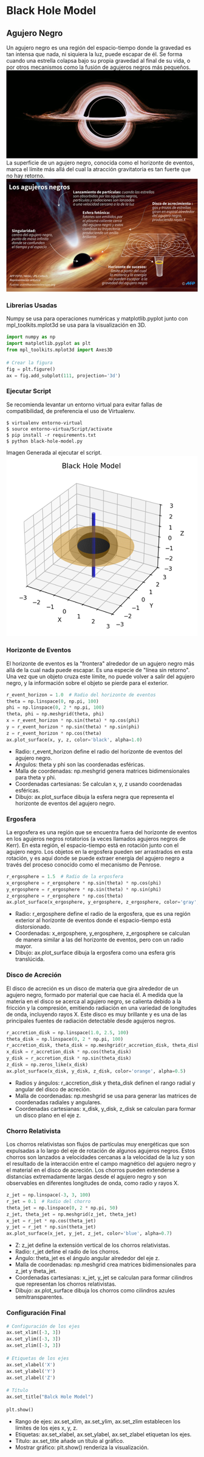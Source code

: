 # Black Hole Model

## Agujero Negro
Un agujero negro es una región del espacio-tiempo donde la gravedad es tan intensa que nada, ni siquiera la luz, puede escapar de él. Se forma cuando una estrella colapsa bajo su propia gravedad al final de su vida, o por otros mecanismos como la fusión de agujeros negros más pequeños. 
![black-hole](/img/black-hole.jpg)
La superficie de un agujero negro, conocida como el horizonte de eventos, marca el límite más allá del cual la atracción gravitatoria es tan fuerte que no hay retorno.
![black-hole-about](/img/black-hole-about.jpg)
### Librerias Usadas
Numpy se usa para operaciones numéricas y matplotlib.pyplot junto con mpl_toolkits.mplot3d se usa para la visualización en 3D.
```python
import numpy as np
import matplotlib.pyplot as plt
from mpl_toolkits.mplot3d import Axes3D

# Crear la figura
fig = plt.figure()
ax = fig.add_subplot(111, projection='3d')
```
### Ejecutar Script
Se recomienda levantar un entorno virtual para evitar fallas de compatibilidad, de preferencia el uso de Virtualenv.

    $ virtualenv entorno-virtual
    $ source entorno-virtua/Script/activate
    $ pip install -r requirements.txt
    $ python black-hole-model.py
    
Imagen Generada al ejecutar el script.
![black-hole-model](/img/black-hole-model.jpg)
### Horizonte de Eventos
El horizonte de eventos es la "frontera" alrededor de un agujero negro más allá de la cual nada puede escapar. Es una especie de "línea sin retorno". Una vez que un objeto cruza este límite, no puede volver a salir del agujero negro, y la información sobre el objeto se pierde para el exterior.
```python
r_event_horizon = 1.0  # Radio del horizonte de eventos
theta = np.linspace(0, np.pi, 100)
phi = np.linspace(0, 2 * np.pi, 100)
theta, phi = np.meshgrid(theta, phi)
x = r_event_horizon * np.sin(theta) * np.cos(phi)
y = r_event_horizon * np.sin(theta) * np.sin(phi)
z = r_event_horizon * np.cos(theta)
ax.plot_surface(x, y, z, color='black', alpha=1.0)
```
* Radio: r_event_horizon define el radio del horizonte de eventos del agujero negro.
* Ángulos: theta y phi son las coordenadas esféricas.
* Malla de coordenadas: np.meshgrid genera matrices bidimensionales para theta y phi.
* Coordenadas cartesianas: Se calculan x, y, z usando coordenadas esféricas.
* Dibujo: ax.plot_surface dibuja la esfera negra que representa el horizonte de eventos del agujero negro.
### Ergosfera
La ergosfera es una región que se encuentra fuera del horizonte de eventos en los agujeros negros rotatorios (a veces llamados agujeros negros de Kerr). En esta región, el espacio-tiempo está en rotación junto con el agujero negro. Los objetos en la ergosfera pueden ser arrastrados en esta rotación, y es aquí donde se puede extraer energía del agujero negro a través del proceso conocido como el mecanismo de Penrose.
```python
r_ergosphere = 1.5  # Radio de la ergosfera
x_ergosphere = r_ergosphere * np.sin(theta) * np.cos(phi)
y_ergosphere = r_ergosphere * np.sin(theta) * np.sin(phi)
z_ergosphere = r_ergosphere * np.cos(theta)
ax.plot_surface(x_ergosphere, y_ergosphere, z_ergosphere, color='gray', alpha=0.3)
```
* Radio: r_ergosphere define el radio de la ergosfera, que es una región exterior al horizonte de eventos donde el espacio-tiempo está distorsionado.
* Coordenadas: x_ergosphere, y_ergosphere, z_ergosphere se calculan de manera similar a las del horizonte de eventos, pero con un radio mayor.
* Dibujo: ax.plot_surface dibuja la ergosfera como una esfera gris translúcida.
### Disco de Acreción
El disco de acreción es un disco de materia que gira alrededor de un agujero negro, formado por material que cae hacia él. A medida que la materia en el disco se acerca al agujero negro, se calienta debido a la fricción y la compresión, emitiendo radiación en una variedad de longitudes de onda, incluyendo rayos X. Este disco es muy brillante y es una de las principales fuentes de radiación detectable desde agujeros negros.
```python
r_accretion_disk = np.linspace(1.0, 2.5, 100)
theta_disk = np.linspace(0, 2 * np.pi, 100)
r_accretion_disk, theta_disk = np.meshgrid(r_accretion_disk, theta_disk)
x_disk = r_accretion_disk * np.cos(theta_disk)
y_disk = r_accretion_disk * np.sin(theta_disk)
z_disk = np.zeros_like(x_disk)
ax.plot_surface(x_disk, y_disk, z_disk, color='orange', alpha=0.5)
```
* Radios y ángulos: r_accretion_disk y theta_disk definen el rango radial y angular del disco de acreción.
* Malla de coordenadas: np.meshgrid se usa para generar las matrices de coordenadas radiales y angulares.
* Coordenadas cartesianas: x_disk, y_disk, z_disk se calculan para formar un disco plano en el eje z.
### Chorro Relativista
Los chorros relativistas son flujos de partículas muy energéticas que son expulsadas a lo largo del eje de rotación de algunos agujeros negros. Estos chorros son lanzados a velocidades cercanas a la velocidad de la luz y son el resultado de la interacción entre el campo magnético del agujero negro y el material en el disco de acreción. Los chorros pueden extenderse a distancias extremadamente largas desde el agujero negro y son observables en diferentes longitudes de onda, como radio y rayos X.
```python
z_jet = np.linspace(-3, 3, 100)
r_jet = 0.1  # Radio del chorro
theta_jet = np.linspace(0, 2 * np.pi, 50)
z_jet, theta_jet = np.meshgrid(z_jet, theta_jet)
x_jet = r_jet * np.cos(theta_jet)
y_jet = r_jet * np.sin(theta_jet)
ax.plot_surface(x_jet, y_jet, z_jet, color='blue', alpha=0.7)
```
* Z: z_jet define la extensión vertical de los chorros relativistas.
* Radio: r_jet define el radio de los chorros.
* Ángulo: theta_jet es el ángulo angular alrededor del eje z.
* Malla de coordenadas: np.meshgrid crea matrices bidimensionales para z_jet y theta_jet.
* Coordenadas cartesianas: x_jet, y_jet se calculan para formar cilindros que representan los chorros relativistas.
* Dibujo: ax.plot_surface dibuja los chorros como cilindros azules semitransparentes.

### Configuración Final
```python
# Configuración de los ejes
ax.set_xlim([-3, 3])
ax.set_ylim([-3, 3])
ax.set_zlim([-3, 3])

# Etiquetas de los ejes
ax.set_xlabel('X')
ax.set_ylabel('Y')
ax.set_zlabel('Z')

# Título
ax.set_title("Balck Hole Model")

plt.show()
```
* Rango de ejes: ax.set_xlim, ax.set_ylim, ax.set_zlim establecen los límites de los ejes x, y, z.
* Etiquetas: ax.set_xlabel, ax.set_ylabel, ax.set_zlabel etiquetan los ejes.
* Título: ax.set_title añade un título al gráfico.
* Mostrar gráfico: plt.show() renderiza la visualización.
